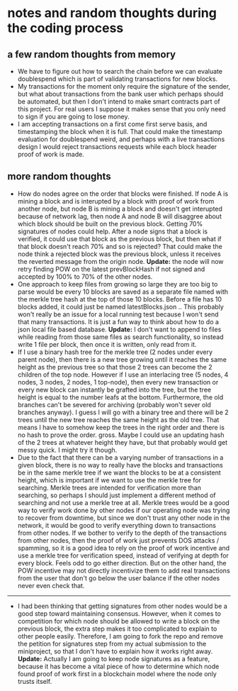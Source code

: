 # notes and random thoughts during the coding process

## a few random thoughts from memory

- We have to figure out how to search the chain before we can evaluate doublespend which is part of validating transactions for new blocks. 
- My transactions for the moment only require the signature of the sender, but what about transactions from the bank user which perhaps should be automated, but then I don't intend to make smart contracts part of this project. For real users I suppose it makes sense that you only need to sign if you are going to lose money.
- I am accepting transactions on a first come first serve basis, and timestamping the block when it is full. That could make the timestamp evaluation for doublespend weird, and perhaps with a live transactions design I would reject transactions requests while each block header proof of work is made.

## more random thoughts

- How do nodes agree on the order that blocks were finished. If node A is mining a block and is interupted by a block with proof of work from another node, but node B is mining a block and doesn't get interupted because of network lag, then node A and node B will disaggree about which block should be built on the previous block. Getting 70% signatures of nodes could help. After a node signs that a block is verified, it could use that block as the previous block, but then what if that block doesn't reach 70% and so is rejected? That could make the node think a rejected block was the previous block, unless it receives the reverted message from the origin node. **Update:** the node will now retry finding POW on the latest prevBlockHash if not signed and accepted by 100% to 70% of the other nodes.
- One approach to keep files from growing so large they are too big to parse would be every 10 blocks are saved as a separate file named with the merkle tree hash at the top of those 10 blocks. Before a file has 10 blocks added, it could just be named latestBlocks.json .. This probably won't really be an issue for a local running test because I won't send that many transactions. It is just a fun way to think about how to do a json local file based database. **Update:** I don't want to append to files while reading from those same files as search functionality, so instead write 1 file per block, then once it is written, only read from it.
- If I use a binary hash tree for the merkle tree (2 nodes under every parent node), then there is a new tree growing until it reaches the same height as the previous tree so that those 2 trees can become the 2 children of the top node. However if I use an interlacing tree (5 nodes, 4 nodes, 3 nodes, 2 nodes, 1 top-node), then every new transaction or every new block can instantly be grafted into the tree, but the tree height is equal to the number leafs at the bottom. Furthermore, the old branches can't be severed for archiving (probably won't sever old branches anyway). I guess I will go with a binary tree and there will be 2 trees until the new tree reaches the same height as the old tree. That means I have to somehow keep the trees in the right order and there is no hash to prove the order. gross. Maybe I could use an updating hash of the 2 trees at whatever height they have, but that probably would get messy quick. I might try it though.
- Due to the fact that there can be a varying number of transactions in a given block, there is no way to really have the blocks and transactions be in the same merkle tree if we want the blocks to be at a consistent height, which is important if we want to use the merkle tree for searching. Merkle trees are intended for verification more than searching, so perhaps I should just implement a different method of searching and not use a merkle tree at all. Merkle trees would be a good way to verify work done by other nodes if our operating node was trying to recover from downtime, but since we don't trust any other node in the network, it would be good to verify everything down to transactions from other nodes. If we bother to verify to the depth of the transactions from other nodes, then the proof of work just prevents DOS attacks / spamming, so it is a good idea to rely on the proof of work incentive and use a merkle tree for verification speed, instead of verifying at depth for every block. Feels odd to go either direction. But on the other hand, the POW incentive may not directly incentivize them to add real transactions from the user that don't go below the user balance if the other nodes never even check that.

---

- I had been thinking that getting signatures from other nodes would be a good step toward maintaining consensus. However, when it comes to competition for which node should be allowed to write a block on the previous block, the extra step makes it too complicated to explain to other people easily. Therefore, I am going to fork the repo and remove the petition for signatures step from my actual submission to the miniproject, so that I don't have to explain how it works right away. **Update:** Actually I am going to keep node signatures as a feature, because it has become a vital piece of how to determine which node found proof of work first in a blockchain model where the node only trusts itself.